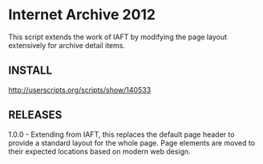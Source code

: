Internet Archive 2012
===========================
This script extends the work of IAFT by modifying the page layout extensively for archive detail items.


INSTALL
-------
http://userscripts.org/scripts/show/140533

RELEASES
--------
1.0.0 - Extending from IAFT, this replaces the default page header to provide a standard layout for the whole page.  Page elements are moved to their expected locations based on modern web design.
